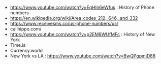 - https://www.youtube.com/watch?v=EqHIn6eWfus : History of Phone numbers
- https://en.wikipedia.org/wiki/Area_codes_212,_646,_and_332
- https://www.receivesms.co/us-phone-numbers/us/
- callhippo.com/
- https://www.youtube.com/watch?v=p2EM8WUfMFc : History of New York
- Time.is
- Currency.world
- New York vs LA : https://www.youtube.com/watch?v=BwQPqpmiD88
